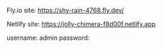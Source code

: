 Fly.io site: https://shy-rain-4768.fly.dev/

Netlify site: https://jolly-chimera-f8d00f.netlify.app

username: admin password: <admin>